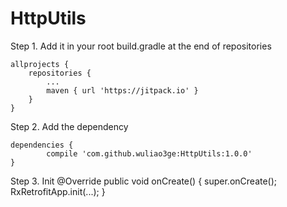 # HttpUtils

Step 1. Add it in your root build.gradle at the end of repositories

	allprojects {
		repositories {
			...
			maven { url 'https://jitpack.io' }
		}
	}
	
Step 2. Add the dependency

	dependencies {
	        compile 'com.github.wuliao3ge:HttpUtils:1.0.0'
	}
	
Step 3. Init
    @Override
    public void onCreate() {
        super.onCreate();
        RxRetrofitApp.init(...);
    }
